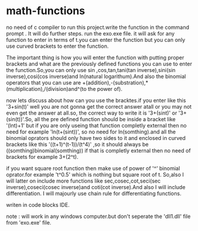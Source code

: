 # math-functions
no need of c compiler to run this project.write the function in the command prompt . It will do further steps.
run the exo.exe file. it will ask for any function to enter in terms of t.you can enter the function but you can only use curved brackets to enter the function.

The important thing is how you will enter the function with putting proper brackets and what are the previously defined functions you can use to enter the function.So,you can only use sin ,cos,tan,tani(tan inverse),sini(sin inverse),cosi(cos inverse)and ln(natural logarithum).And also the binomial operators that you can use are +(addition),-(substration),*(multiplication),/(division)and^(to the power of).

now lets discuss about how can you use the bracktes.if you enter like this '3+sin(t)' well you are not gonna get the correct answer atall or you may not even get the answer at all.so, the correct way to write it is '3+(sint)' or '3+(sin(t))'.So, all the pre defined function should be inside a bracket like '(lnt)+1' but if you are only useing that function completly external then no need for example 'ln(t+(sint))', so no need for ln(somthing).and all the binomial oprators should only have two sides to it and enclosed in curved brackets like this '((t+1)^(t-1))/(t^4)' ,so it should always be ((somthing)binomial(somthing)) if that is completly external then no need of brackets for example 3+(2^t).

if you want square root function then make use of power of '^' binomial oprator.for example 't^0.5' which is nothing but square root of t.
So,also I will latter on include more functions like sec,cosec,cot,seci(sec inverse),coseci(cosec inverse)and coti(cot inverse).And also I will include differentiation. I will majourly use chain rule for differentiating functions.

writen in code blocks IDE.

note : will work in any windows computer.but don't seperate the 'dll1.dll' file from 'exo.exe' file.
